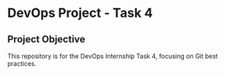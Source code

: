 # DevOps Project - Task 4
## Project Objective
This repository is for the DevOps Internship Task 4, focusing on Git best practices.
